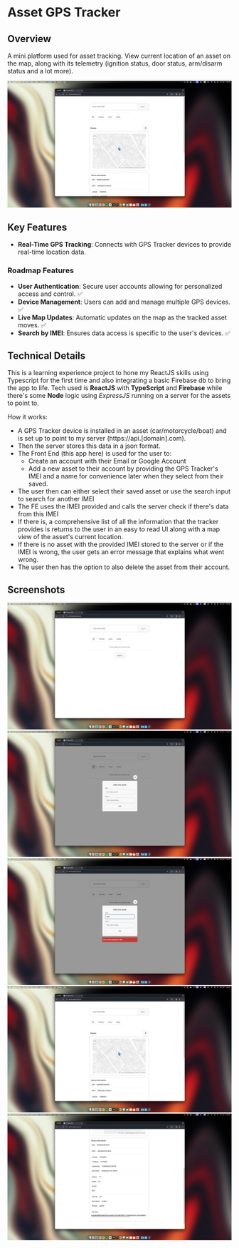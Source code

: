 # Asset GPS Tracker
## Overview

A mini platform used for asset tracking. View current location of an asset on the map, along with its telemetry (ignition status, door status, arm/disarm status and a lot more).

<img src="/src/assets/screenshot4.jpeg">

## Key Features

- **Real-Time GPS Tracking**: Connects with GPS Tracker devices to provide real-time location data.

### Roadmap Features
- **User Authentication**: Secure user accounts allowing for personalized access and control. ✅
- **Device Management**: Users can add and manage multiple GPS devices. ✅
- **Live Map Updates**: Automatic updates on the map as the tracked asset moves. ✅
- **Search by IMEI**: Ensures data access is specific to the user's devices. ✅

## Technical Details
This is a learning experience project to hone my ReactJS skills using Typescript for the first time and also integrating a basic Firebase db to bring the app to life.
Tech used is <b>ReactJS</b> with <b>TypeScript</b> and <b>Firebase</b> while there's some <b>Node</b> logic using <em>ExpressJS</em> running on a server for the assets to point to.

How it works:
- A GPS Tracker device is installed in an asset (car/motorcycle/boat) and is set up to point to my server (https://api.[domain].com).
- Then the server stores this data in a json format.
- The Front End (this app here) is used for the user to:
    - Create an account with their Email or Google Account
    - Add a new asset to their account by providing the GPS Tracker's IMEI and a name for convenience later when they select from their saved.
- The user then can either select their saved asset or use the search input to search for another IMEI 
- The FE uses the IMEI provided and calls the server check if there's data from this IMEI
- If there is, a comprehensive list of all the information that the tracker provides is returns to the user in an easy to read UI along with a map view of the asset's current location.
- If there is no asset with the provided IMEI stored to the server or if the IMEI is wrong, the user gets an error message that explains what went wrong.
- The user then has the option to also delete the asset from their account.

## Screenshots

<img src="/src/assets/screenshot1.jpeg">

<img src="/src/assets/screenshot2.jpeg">

<img src="/src/assets/screenshot3.jpeg">

<img src="/src/assets/screenshot4.jpeg">

<img src="/src/assets/screenshot5.jpeg">